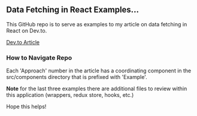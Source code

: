 ## Data Fetching in React Examples...

This GitHub repo is to serve as examples to my article on data fetching in React on Dev.to.

[Dev.to Article](https://dev.to/char_carr_dev/6-approaches-for-data-fetching-in-react-1ec3)

### How to Navigate Repo

Each 'Approach' number in the article has a coordinating component in the src/components directory that is prefixed with 'Example'.

**Note** for the last three examples there are additional files to review within this application (wrappers, redux store, hooks, etc.)

Hope this helps!